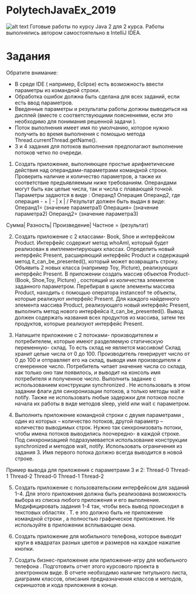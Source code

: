 # PolytechJavaEx_2019
![alt text](https://eworld.pro/wp-content/uploads/2018/05/politeh-logo.jpg) 
Готовые работы по курсу Java 2 для 2 курса. Работы выполнялись автором самостоятельно в IntelliJ IDEA.
# Задания
Обратите внимание:

- В среде IDE ( например, Eclipse) есть возможность ввести параметры из командной строки.
- Обработка ошибок должна быть сделана для всех заданий, если есть ввод параметров.
- Введенные параметры и результаты работы должны выводиться на дисплей (вместе с соответствующими пояснениями, если это необходимо для понимания решенной задачи ).
- Поток выполнения имеет имя по умолчанию, которое нужно получить во время выполнения с помощью метода Thread.currentThread.getName().
- 3 и 4 задания для потоков выполнения предполагают выполнение потоков четко по очереди.

1. Создать приложение, выполняющее простые арифметические действия над операндами-параметрами командной строки.
Проверить наличие и количество параметров, а также их соответствие предъявляемым ниже требованиям.
Операндами могут быть как целые числа, так и числа с плавающей точкой.
Параметры задаются в виде :
Операнд1 Операция Операнд2, где операция - + | - | x | /
Результат должен быть выдан в виде:
Операнд1= (значение параметра1)
Операция= (значение параметра2)
Операнд2= (значение параметра3)

Сумма| Разность| Произведение| Частное = (результат)


2. Создать приложение с 2 классами- Book, Shoe и интерфейсом Product. Интерфейс содержит метод whoAmI, который будет реализован в имплементирующих классах. Определить новый интерфейс Present,
расширяющий интерфейс Product и содержащий метод it_can_be_presented(), который может возвращать строку.
Объявить 2 новых класса (например Toy, Picture), реализующих интерфейс Present.
В приложении создать массив объектов Product-(Book, Shoe,Toy, Picture) , состоящий из количества элементов заданного параметром.
Перебирая в цикле элементы массива Product, находить c помощью оператора instanceof те объекты, которые реализуют интерфейс Present.
Для каждого найденного элемента массива Product, реализующего новый интерфейс Present,
выполнить метод нового интерфейса it_can_be_presented(). Вывод должен содержать названия всех продуктов из массива, затем тех продуктов, которые реализуют интерфейс Present.

3. Напишите приложение с 2 потоками- производителем и потребителем, которые имеют разделяемую статическую переменную- склад. То есть склад не является массивом!
Склад хранит целые числа от 0 до 100.
Производитель генерирует число от 0 до 100 и отправляет его на склад, выводя имя производителя и сгенеренное число.
Потребитель читает значение числа со склада, как только оно там появилось, и выводит на консоль имя потребителя и полученное число.
Выполнить задание с использованием конструкции synchronized .
Не использовать в этом задании флаги для синхронизации потоков, а только методы wait и notify.
Также не использовать любые задержки для потоков после начала их работы в виде методов sleep, yield или wait c параметром.

4. Выполнить приложение командной строки с двумя параметрами , один из которых – количество потоков, другой параметр – количество выводимых строк.
Нужно так синхронизовать потоки, чтобы имена потоков выводились поочередно- в каждой строке.
Под синхронизацией подразумевается использование конструкции synchronized и методов wait, notify.
Использовать ограничения из задания 3.
Имя первого потока должно всегда выводится в новой строке.

Пример вывода для приложения с параметрами 3 и 2:
Thread-0 Thread-1 Thread-2
Thread-0 Thread-1 Thread-2

5. Создать приложение с пользовательским интерфейсом для заданий 1-4. Для этого приложения должна быть реализована возможность выбора из списка любого приложения и его выполнение.
Модифицировать задания 1-4 так, чтобы весь вывод происходил в текстовых областях .
Т. е это должно быть не приложение командной строки , а полностью графическое приложение. Не используйте в приложении всплывающие окна.

6. Создать приложение для мобильного телефона, которое выводит круги в квадратах разных цветов и размеров на каждое нажатие кнопки.

7. Создать бизнес-приложение или приложение-игру для мобильного телефона . Подготовить отчет этого курсового проекта в электронном виде. В отчете необходимо
наличие титульного листа,
диаграмм классов, описания предназначения классов и методов, скриншотов и кода приложения в конце.
